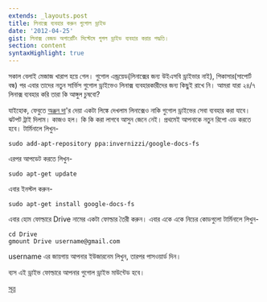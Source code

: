 ```yaml
---
extends: _layouts.post
title: লিনাক্সে ব্যবহার করুন গুগোল ড্রাইভ
date: '2012-04-25'
gist: লিনাক্স বেজড অপারেটিং সিস্টেমে গুগল ড্রাইভ ব্যবহার করার পদ্ধতি।
section: content
syntaxHighlight: true
---
```


সকাল বেলাই মেজাজ খারাপ হয়ে গেল। গুগোল এন্ড্রয়েড(লিনাক্সের জন্য উইএসবি ড্রাইভার নাই), পিকাসার(সাপোর্ট বন্ধ) পর এবার তাদের নতুন সার্ভিস গুগোল ড্রাইভেও লিনাক্স ব্যবহারকারীদের জন্য কিছুই রাখে নি। আমরা যারা ২৪/৭ লিনাক্স ব্যবহার করি তারা কি আঙ্গুল চুষবো?

যাইহোক, ফেবুতে [অঞ্জন দা](https://www.facebook.com/anjan011)'র দেয়া একটা লিঙ্কে দেখলাম লিনাক্সেও নাকি গুগোল ড্রাইভের সেবা ব্যবহার করা যাবে। ঝটপট ট্রাই দিলাম। কাজও হল। কি কি করা লাগবে আসুন জেনে নেই। প্রথমেই আপনাকে নতুন রিপো এড করতে হবে। টার্মিনালে লিখুন-

```
sudo add-apt-repository ppa:invernizzi/google-docs-fs
```

এরপর আপডেট করতে লিখুন-

```
sudo apt-get update
```

এবার ইনস্টল করুন-

```
sudo apt-get install google-docs-fs
```

এবার হোম ফোল্ডারে Drive নামের একটা ফোল্ডার তৈরী করুন। এবার একে একে নিচের কোডগুলো টার্মিনালে লিখুন-

```
cd Drive
gmount Drive username@gmail.com
```

username এর জায়গায় আপনার ইউজারনেম লিখুন, তারপর পাসওয়ার্ড দিন।

ব্যস এই ড্রাইভ ফোল্ডারে আপনার গুগোল ড্রাইভ মাউন্টেড হবে।

[সূত্র](http://www.omgubuntu.co.uk)
